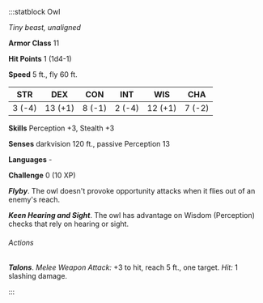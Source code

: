 :::statblock Owl

*Tiny beast, unaligned*

**Armor Class** 11

**Hit Points** 1 (1d4-1)

**Speed** 5 ft., fly 60 ft.

| STR    | DEX     | CON    | INT    | WIS     | CHA    |
|--------|---------|--------|--------|---------|--------|
| 3 (-4) | 13 (+1) | 8 (-1) | 2 (-4) | 12 (+1) | 7 (-2) |

**Skills** Perception +3, Stealth +3

**Senses** darkvision 120 ft., passive Perception 13

**Languages** -

**Challenge** 0 (10 XP)

***Flyby***. The owl doesn't provoke opportunity attacks when it flies out of an enemy's reach.

***Keen Hearing and Sight***. The owl has advantage on Wisdom (Perception) checks that rely on hearing or sight.

###### Actions

***Talons***. *Melee Weapon Attack:* +3 to hit, reach 5 ft., one target. *Hit:* 1 slashing damage.

:::
